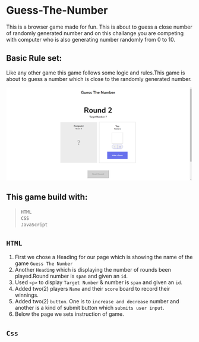 
# Guess-The-Number 


This is a browser game made for fun. This is about to guess a close number of randomly generated number and on this challange you are competing with computer who is also generating number randomly from 0 to 10.

## Basic Rule set:
Like any other game this game follows some logic and rules.This game is about to guess a number which is close to the randomly generated number.

<img src="./images/comss.png" width="500" height="250" />  

## This game build with:

>`HTML`  
>`CSS`   
>`JavaScript` 

## `HTML`  
1. First we chose a Heading for our page which is showing the name of the game `Guess The Number`
2. Another `Heading` which is displaying the number of rounds been played.Round number is `span` and given an `id`.
3. Used `<p>` to display `Target Number` & number is `span` and given an `id`.
4. Added two(2) players `Name` and their `score` board to record their winnings.
5. Added two(2) `button`. One is to `increase and decrease` number and another is a kind of submit button which `submits user input`.
6. Below the page we sets instruction of game.

## `Css`

